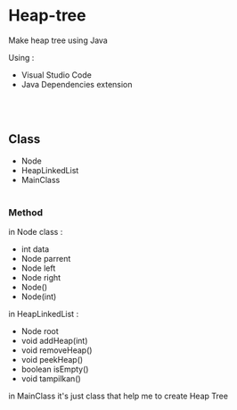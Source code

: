 # Heap-tree
Make heap tree using Java

Using :
- Visual Studio Code
- Java Dependencies extension

<br>
<br>

## Class
- Node
- HeapLinkedList
- MainClass
<br> <br>
### Method 

in Node class :
- int data
- Node parrent
- Node left
- Node right
- Node()
- Node(int)

in HeapLinkedList :
- Node root
- void addHeap(int)
- void removeHeap()
- void peekHeap()
- boolean isEmpty()
- void tampilkan()

in MainClass it's just class that help me to create Heap Tree
